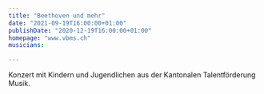 ```yaml
---
title: "Beethoven und mehr"
date: "2021-09-19T16:00:00+01:00"
publishDate: "2020-12-19T16:00:00+01:00"
homepage: "www.vbms.ch"
musicians:

---
```

Konzert mit Kindern und Jugendlichen aus der Kantonalen Talentförderung Musik.
